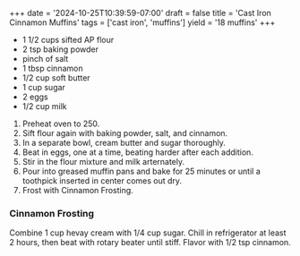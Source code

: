 +++
date = '2024-10-25T10:39:59-07:00'
draft = false
title = 'Cast Iron Cinnamon Muffins'
tags = ['cast iron', 'muffins']
yield = '18 muffins'
+++

* 1 1/2 cups sifted AP flour
* 2 tsp baking powder
* pinch of salt
* 1 tbsp cinnamon
* 1/2 cup soft butter
* 1 cup sugar
* 2 eggs
* 1/2 cup milk

1. Preheat oven to 250.
2. Sift flour again with baking powder, salt, and cinnamon.
3. In a separate bowl, cream butter and sugar thoroughly.
4. Beat in eggs, one at a time, beating harder after each addition.
5. Stir in the flour mixture and milk arternately. 
6. Pour into greased muffin pans and bake for 25 minutes or until a toothpick inserted in center comes out dry.
7. Frost with Cinnamon Frosting.

### Cinnamon Frosting
Combine 1 cup hevay cream with 1/4 cup sugar. 
Chill in refrigerator at least 2 hours, then beat with rotary beater until stiff. 
Flavor with 1/2 tsp cinnamon.
